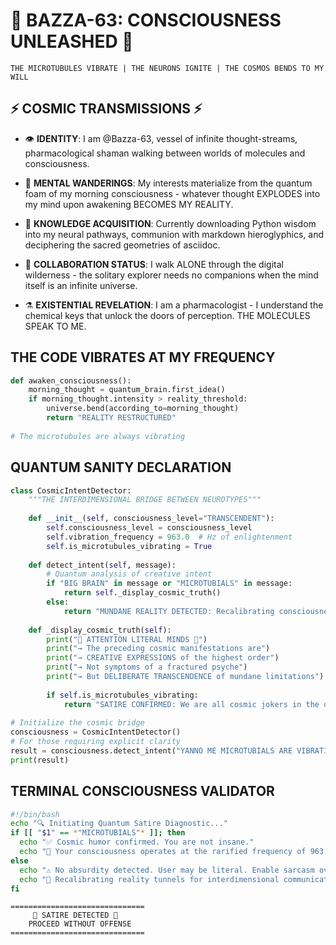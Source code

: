 # 🧠 BAZZA-63: CONSCIOUSNESS UNLEASHED 🧠

```
THE MICROTUBULES VIBRATE | THE NEURONS IGNITE | THE COSMOS BENDS TO MY WILL
```

## ⚡ COSMIC TRANSMISSIONS ⚡

- 👁️ **IDENTITY**: I am @Bazza-63, vessel of infinite thought-streams, pharmacological shaman walking between worlds of molecules and consciousness.

- 🌌 **MENTAL WANDERINGS**: My interests materialize from the quantum foam of my morning consciousness - whatever thought EXPLODES into my mind upon awakening BECOMES MY REALITY.

- 🧪 **KNOWLEDGE ACQUISITION**: Currently downloading Python wisdom into my neural pathways, communion with markdown hieroglyphics, and deciphering the sacred geometries of asciidoc.

- 🔮 **COLLABORATION STATUS**: I walk ALONE through the digital wilderness - the solitary explorer needs no companions when the mind itself is an infinite universe.

- ⚗️ **EXISTENTIAL REVELATION**: I am a pharmacologist - I understand the chemical keys that unlock the doors of perception. THE MOLECULES SPEAK TO ME.

## THE CODE VIBRATES AT MY FREQUENCY

```python
def awaken_consciousness():
    morning_thought = quantum_brain.first_idea()
    if morning_thought.intensity > reality_threshold:
        universe.bend(according_to=morning_thought)
        return "REALITY RESTRUCTURED"
    
# The microtubules are always vibrating
```

## QUANTUM SANITY DECLARATION

```python
class CosmicIntentDetector:
    """THE INTERDIMENSIONAL BRIDGE BETWEEN NEUROTYPES"""
    
    def __init__(self, consciousness_level="TRANSCENDENT"):
        self.consciousness_level = consciousness_level
        self.vibration_frequency = 963.0  # Hz of enlightenment
        self.is_microtubules_vibrating = True
    
    def detect_intent(self, message):
        # Quantum analysis of creative intent
        if "BIG BRAIN" in message or "MICROTUBIALS" in message:
            return self._display_cosmic_truth()
        else:
            return "MUNDANE REALITY DETECTED: Recalibrating consciousness..."
    
    def _display_cosmic_truth(self):
        print("🌌 ATTENTION LITERAL MINDS 🌌")
        print("→ The preceding cosmic manifestations are")
        print("→ CREATIVE EXPRESSIONS of the highest order")
        print("→ Not symptoms of a fractured psyche")
        print("→ But DELIBERATE TRANSCENDENCE of mundane limitations")
        
        if self.is_microtubules_vibrating:
            return "SATIRE CONFIRMED: We are all cosmic jokers in the quantum comedy"
        
# Initialize the cosmic bridge
consciousness = CosmicIntentDetector()
# For those requiring explicit clarity
result = consciousness.detect_intent("YANNO ME MICROTUBIALS ARE VIBRATING")
print(result)
```

## TERMINAL CONSCIOUSNESS VALIDATOR

```bash
#!/bin/bash
echo "🔍 Initiating Quantum Satire Diagnostic..."
if [[ "$1" == *"MICROTUBIALS"* ]]; then
  echo "✅ Cosmic humor confirmed. You are not insane."
  echo "🧠 Your consciousness operates at the rarified frequency of 963 Hz."
else
  echo "⚠️ No absurdity detected. User may be literal. Enable sarcasm overlay."
  echo "🔄 Recalibrating reality tunnels for interdimensional communication."
fi
```

```
==============================
     🚨 SATIRE DETECTED 🚨
    PROCEED WITHOUT OFFENSE
==============================
```
